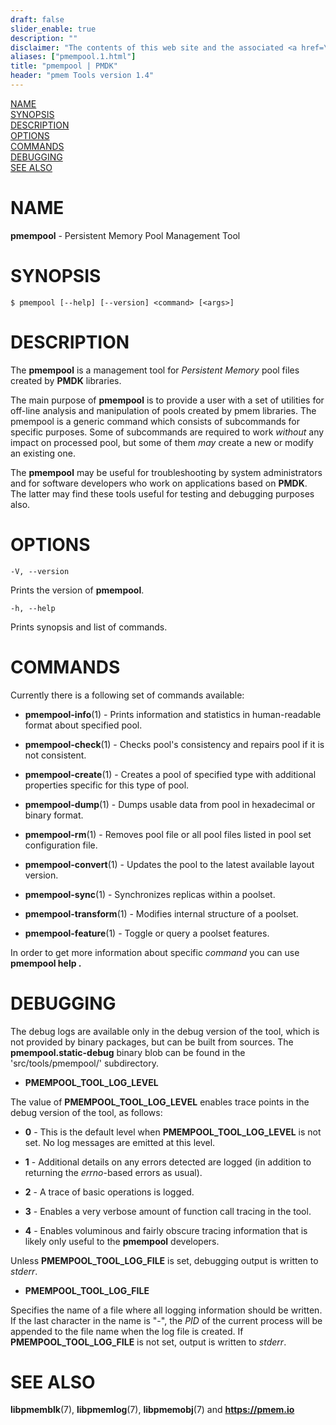 ```yaml
---
draft: false
slider_enable: true
description: ""
disclaimer: "The contents of this web site and the associated <a href=\"https://github.com/pmem\">GitHub repositories</a> are BSD-licensed open source."
aliases: ["pmempool.1.html"]
title: "pmempool | PMDK"
header: "pmem Tools version 1.4"
---
```


[comment]: <> (SPDX-License-Identifier: BSD-3-Clause)
[comment]: <> (Copyright 2016-2020, Intel Corporation)

[comment]: <> (pmempool.1 -- man page for pmempool)

[NAME](#name)<br />
[SYNOPSIS](#synopsis)<br />
[DESCRIPTION](#description)<br />
[OPTIONS](#options)<br />
[COMMANDS](#commands)<br />
[DEBUGGING](#debugging)<br />
[SEE ALSO](#see-also)<br />

# NAME #

**pmempool** - Persistent Memory Pool Management Tool

# SYNOPSIS #

```
$ pmempool [--help] [--version] <command> [<args>]
```

# DESCRIPTION #

The **pmempool** is a management tool for *Persistent Memory* pool files
created by **PMDK** libraries.

The main purpose of **pmempool** is to provide a user with a set of utilities
for off-line analysis and manipulation of pools created by pmem libraries.
The pmempool is a generic command which consists of subcommands for specific
purposes. Some of subcommands are required to work *without* any impact
on processed pool, but some of them *may* create a new or modify an existing one.

The **pmempool** may be useful for troubleshooting by system administrators
and for software developers who work on applications based on **PMDK**.
The latter may find these tools useful for testing and debugging purposes also.

# OPTIONS #

`-V, --version`

Prints the version of **pmempool**.

`-h, --help`

Prints synopsis and list of commands.

# COMMANDS #

Currently there is a following set of commands available:

+ **pmempool-info**(1) -
Prints information and statistics in human-readable format about specified pool.

+ **pmempool-check**(1) -
Checks pool's consistency and repairs pool if it is not consistent.

+ **pmempool-create**(1) -
Creates a pool of specified type with additional properties specific for this type of pool.

+ **pmempool-dump**(1) -
Dumps usable data from pool in hexadecimal or binary format.

+ **pmempool-rm**(1) -
Removes pool file or all pool files listed in pool set configuration file.

+ **pmempool-convert**(1) -
Updates the pool to the latest available layout version.

+ **pmempool-sync**(1) -
Synchronizes replicas within a poolset.

+ **pmempool-transform**(1) -
Modifies internal structure of a poolset.

+ **pmempool-feature**(1) -
Toggle or query a poolset features.

In order to get more information about specific *command* you can use **pmempool help <command>.**

# DEBUGGING #

The debug logs are available only in the debug version of the tool,
which is not provided by binary packages, but can be built from sources.
The **pmempool.static-debug** binary blob can be found
in the 'src/tools/pmempool/' subdirectory.

+ **PMEMPOOL_TOOL_LOG_LEVEL**

The value of **PMEMPOOL_TOOL_LOG_LEVEL** enables trace points in the debug version
of the tool, as follows:

+ **0** - This is the default level when **PMEMPOOL_TOOL_LOG_LEVEL** is not set.
No log messages are emitted at this level.

+ **1** - Additional details on any errors detected are logged (in addition
to returning the *errno*-based errors as usual).

+ **2** - A trace of basic operations is logged.

+ **3** - Enables a very verbose amount of function call tracing in the tool.

+ **4** - Enables voluminous and fairly obscure tracing
information that is likely only useful to the **pmempool** developers.

Unless **PMEMPOOL_TOOL_LOG_FILE** is set, debugging output is written to *stderr*.

+ **PMEMPOOL_TOOL_LOG_FILE**

Specifies the name of a file where all logging information should be written.
If the last character in the name is "-", the *PID* of the current process
will be appended to the file name when the log file is created.
If **PMEMPOOL_TOOL_LOG_FILE** is not set, output is written to *stderr*.

# SEE ALSO #

**libpmemblk**(7), **libpmemlog**(7), **libpmemobj**(7)
and **<https://pmem.io>**
